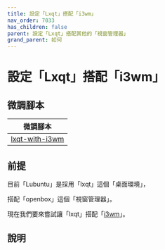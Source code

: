 ```yaml
---
title: 設定「Lxqt」搭配「i3wm」
nav_order: 7033
has_children: false
parent: 設定「Lxqt」搭配其他的「視窗管理器」
grand_parent: 如何
---
```



# 設定「Lxqt」搭配「i3wm」


## 微調腳本

| 微調腳本 |
| --- |
| [lxqt-with-i3wm](https://github.com/samwhelp/lubuntu-adjustment/tree/main/prototype/main/alternative-config/lxqt-with-i3wm/Main) |


## 前提

目前「Lubuntu」是採用「lxqt」這個「桌面環境」，

搭配「openbox」這個「視窗管理器」。

現在我們要來嘗試讓「lxqt」搭配「[i3wm](https://samwhelp.github.io/note-about-lubuntu/read/master/window-manager/i3wm.html)」。


## 說明
